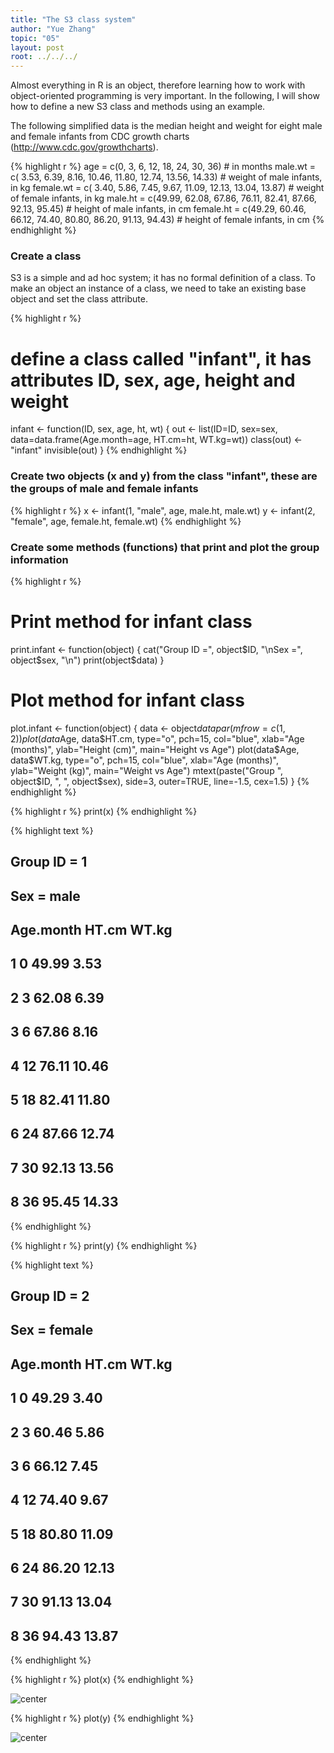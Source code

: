 ```yaml
---
title: "The S3 class system"
author: "Yue Zhang"
topic: "05"
layout: post
root: ../../../
---
```


Almost everything in R is an object, therefore learning how to work with object-oriented programming is very important. In the following, I will show how to define a new S3 class and methods using an example. 

The following simplified data is the median height and weight for eight male and female infants from CDC growth charts (http://www.cdc.gov/growthcharts).


{% highlight r %}
age = c(0, 3, 6, 12, 18, 24, 30, 36)                                      # in months
male.wt = c( 3.53, 6.39, 8.16, 10.46, 11.80, 12.74, 13.56, 14.33)         # weight of male infants, in kg
female.wt = c( 3.40, 5.86, 7.45, 9.67, 11.09, 12.13, 13.04, 13.87)        # weight of female infants, in kg
male.ht = c(49.99, 62.08, 67.86, 76.11, 82.41, 87.66, 92.13, 95.45)       # height of male infants, in cm
female.ht = c(49.29, 60.46, 66.12, 74.40, 80.80, 86.20, 91.13, 94.43)     # height of female infants, in cm
{% endhighlight %}

### Create a class 
S3 is a simple and ad hoc system; it has no formal definition of a class. To make an object an instance of a class, we need to take an existing base object and set the class attribute. 


{% highlight r %}
# define a class called "infant", it has attributes ID, sex, age, height and weight
infant <- function(ID, sex, age, ht, wt) {
   out <- list(ID=ID, sex=sex, data=data.frame(Age.month=age, HT.cm=ht, WT.kg=wt))
   class(out) <- "infant"
   invisible(out)
}
{% endhighlight %}

### Create two objects (x and y) from the class "infant", these are the groups of male and female infants


{% highlight r %}
x <- infant(1, "male", age, male.ht, male.wt)
y <- infant(2, "female", age, female.ht, female.wt)
{% endhighlight %}

### Create some methods (functions) that print and plot the group information


{% highlight r %}
# Print method for infant class
   print.infant <- function(object) {
   cat("Group ID =", object$ID, "\nSex =", object$sex, "\n")
   print(object$data)
}

# Plot method for infant class
plot.infant <- function(object) {
   data <- object$data
   par(mfrow=c(1,2))
   plot(data$Age, data$HT.cm, type="o", pch=15, col="blue",
        xlab="Age (months)", ylab="Height (cm)", main="Height vs Age")
   plot(data$Age, data$WT.kg, type="o", pch=15, col="blue",
        xlab="Age (months)", ylab="Weight (kg)", main="Weight vs Age")
   mtext(paste("Group ", object$ID, ", ", object$sex), side=3, outer=TRUE, line=-1.5, cex=1.5)
}
{% endhighlight %}


{% highlight r %}
print(x)
{% endhighlight %}



{% highlight text %}
## Group ID = 1 
## Sex = male 
##   Age.month HT.cm WT.kg
## 1         0 49.99  3.53
## 2         3 62.08  6.39
## 3         6 67.86  8.16
## 4        12 76.11 10.46
## 5        18 82.41 11.80
## 6        24 87.66 12.74
## 7        30 92.13 13.56
## 8        36 95.45 14.33
{% endhighlight %}



{% highlight r %}
print(y)
{% endhighlight %}



{% highlight text %}
## Group ID = 2 
## Sex = female 
##   Age.month HT.cm WT.kg
## 1         0 49.29  3.40
## 2         3 60.46  5.86
## 3         6 66.12  7.45
## 4        12 74.40  9.67
## 5        18 80.80 11.09
## 6        24 86.20 12.13
## 7        30 91.13 13.04
## 8        36 94.43 13.87
{% endhighlight %}


{% highlight r %}
plot(x)
{% endhighlight %}

![center](../figure/05/ZhangYue-6-1.png)

{% highlight r %}
plot(y)
{% endhighlight %}

![center](../figure/05/ZhangYue-6-2.png)
